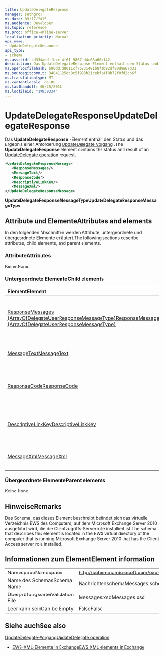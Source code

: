 ```yaml
---
title: UpdateDelegateResponse
manager: sethgros
ms.date: 09/17/2015
ms.audience: Developer
ms.topic: reference
ms.prod: office-online-server
localization_priority: Normal
api_name:
- UpdateDelegateResponse
api_type:
- schema
ms.assetid: cd336add-fbcc-4f61-9867-d4c08a60e142
description: Das UpdateDelegateResponse-Element enthält den Status und das Ergebnis einer UpdateDelegate Vorgang Anforderung.
ms.openlocfilehash: b90dd7d8011cf75831481b8f2b92df80d9a67d31
ms.sourcegitcommit: 34041125dc8c5f993b21cebfc4f8b72f0fd2cb6f
ms.translationtype: MT
ms.contentlocale: de-DE
ms.lasthandoff: 06/25/2018
ms.locfileid: "19839334"
---
```

# <a name="updatedelegateresponse"></a><span data-ttu-id="79583-103">UpdateDelegateResponse</span><span class="sxs-lookup"><span data-stu-id="79583-103">UpdateDelegateResponse</span></span>

<span data-ttu-id="79583-104">Das **UpdateDelegateResponse** -Element enthält den Status und das Ergebnis einer Anforderung [UpdateDelegate Vorgang](updatedelegate-operation.md) .</span><span class="sxs-lookup"><span data-stu-id="79583-104">The **UpdateDelegateResponse** element contains the status and result of an [UpdateDelegate operation](updatedelegate-operation.md) request.</span></span> 
  
```xml
<UpdateDelegateResponseMessage>
   <ResponseMessages/>
   <MessageText/>
   <ResponseCode/>
   <DescriptiveLinkKey/>
   <MessageXml/>
</UpdateDelegateResponseMessage>
```

 <span data-ttu-id="79583-105">**UpdateDelegateResponseMessageType**</span><span class="sxs-lookup"><span data-stu-id="79583-105">**UpdateDelegateResponseMessageType**</span></span>
## <a name="attributes-and-elements"></a><span data-ttu-id="79583-106">Attribute und Elemente</span><span class="sxs-lookup"><span data-stu-id="79583-106">Attributes and elements</span></span>

<span data-ttu-id="79583-107">In den folgenden Abschnitten werden Attribute, untergeordnete und übergeordnete Elemente erläutert.</span><span class="sxs-lookup"><span data-stu-id="79583-107">The following sections describe attributes, child elements, and parent elements.</span></span>
  
### <a name="attributes"></a><span data-ttu-id="79583-108">Attribute</span><span class="sxs-lookup"><span data-stu-id="79583-108">Attributes</span></span>

<span data-ttu-id="79583-109">Keine.</span><span class="sxs-lookup"><span data-stu-id="79583-109">None.</span></span>
  
### <a name="child-elements"></a><span data-ttu-id="79583-110">Untergeordnete Elemente</span><span class="sxs-lookup"><span data-stu-id="79583-110">Child elements</span></span>

|<span data-ttu-id="79583-111">**Element**</span><span class="sxs-lookup"><span data-stu-id="79583-111">**Element**</span></span>|<span data-ttu-id="79583-112">**Beschreibung**</span><span class="sxs-lookup"><span data-stu-id="79583-112">**Description**</span></span>|
|:-----|:-----|
|[<span data-ttu-id="79583-113">ResponseMessages (ArrayOfDelegateUserResponseMessageType)</span><span class="sxs-lookup"><span data-stu-id="79583-113">ResponseMessages (ArrayOfDelegateUserResponseMessageType)</span></span>](responsemessages-arrayofdelegateuserresponsemessagetype.md) <br/> |<span data-ttu-id="79583-114">Enthält die Antwortnachrichten für eine Exchange-Webdienste-Delegaten Management-Anforderung.</span><span class="sxs-lookup"><span data-stu-id="79583-114">Contains the response messages for an Exchange Web Services delegate management request.</span></span>  <br/> |
|[<span data-ttu-id="79583-115">MessageText</span><span class="sxs-lookup"><span data-stu-id="79583-115">MessageText</span></span>](messagetext.md) <br/> |<span data-ttu-id="79583-116">Enthält einen beschreibenden Text für den Status der Antwort.</span><span class="sxs-lookup"><span data-stu-id="79583-116">Provides a text description of the status of the response.</span></span>  <br/> |
|[<span data-ttu-id="79583-117">ResponseCode</span><span class="sxs-lookup"><span data-stu-id="79583-117">ResponseCode</span></span>](responsecode.md) <br/> |<span data-ttu-id="79583-118">Enthält einen Fehlercode, der den jeweiligen Fehler identifiziert, bei dem die Anforderung auftrat.</span><span class="sxs-lookup"><span data-stu-id="79583-118">Provides an error code that identifies the specific error that the request encountered.</span></span>  <br/> |
|[<span data-ttu-id="79583-119">DescriptiveLinkKey</span><span class="sxs-lookup"><span data-stu-id="79583-119">DescriptiveLinkKey</span></span>](descriptivelinkkey.md) <br/> |<span data-ttu-id="79583-120">Derzeit nicht verwendet und ist für die zukünftige Verwendung reserviert.</span><span class="sxs-lookup"><span data-stu-id="79583-120">Currently unused and is reserved for future use.</span></span> <span data-ttu-id="79583-121">Es enthält einen Wert von 0.</span><span class="sxs-lookup"><span data-stu-id="79583-121">It contains a value of 0.</span></span>  <br/> |
|[<span data-ttu-id="79583-122">MessageXml</span><span class="sxs-lookup"><span data-stu-id="79583-122">MessageXml</span></span>](messagexml.md) <br/> |<span data-ttu-id="79583-123">Bietet zusätzliche Fehlerantwortinformationen.</span><span class="sxs-lookup"><span data-stu-id="79583-123">Provides additional error response information.</span></span>  <br/> |
   
### <a name="parent-elements"></a><span data-ttu-id="79583-124">Übergeordnete Elemente</span><span class="sxs-lookup"><span data-stu-id="79583-124">Parent elements</span></span>

<span data-ttu-id="79583-125">Keine.</span><span class="sxs-lookup"><span data-stu-id="79583-125">None.</span></span>
  
## <a name="remarks"></a><span data-ttu-id="79583-126">Hinweise</span><span class="sxs-lookup"><span data-stu-id="79583-126">Remarks</span></span>

<span data-ttu-id="79583-127">Das Schema, das dieses Element beschreibt befindet sich das virtuelle Verzeichnis EWS des Computers, auf dem Microsoft Exchange Server 2010 ausgeführt wird, die die Clientzugriffs-Serverrolle installiert ist.</span><span class="sxs-lookup"><span data-stu-id="79583-127">The schema that describes this element is located in the EWS virtual directory of the computer that is running Microsoft Exchange Server 2010 that has the Client Access server role installed.</span></span>
  
## <a name="element-information"></a><span data-ttu-id="79583-128">Informationen zum Element</span><span class="sxs-lookup"><span data-stu-id="79583-128">Element information</span></span>

|||
|:-----|:-----|
|<span data-ttu-id="79583-129">Namespace</span><span class="sxs-lookup"><span data-stu-id="79583-129">Namespace</span></span>  <br/> |http://schemas.microsoft.com/exchange/services/2006/messages  <br/> |
|<span data-ttu-id="79583-130">Name des Schemas</span><span class="sxs-lookup"><span data-stu-id="79583-130">Schema Name</span></span>  <br/> |<span data-ttu-id="79583-131">Nachrichtenschema</span><span class="sxs-lookup"><span data-stu-id="79583-131">Messages schema</span></span>  <br/> |
|<span data-ttu-id="79583-132">Überprüfungsdatei</span><span class="sxs-lookup"><span data-stu-id="79583-132">Validation File</span></span>  <br/> |<span data-ttu-id="79583-133">Messages.xsd</span><span class="sxs-lookup"><span data-stu-id="79583-133">Messages.xsd</span></span>  <br/> |
|<span data-ttu-id="79583-134">Leer kann sein</span><span class="sxs-lookup"><span data-stu-id="79583-134">Can be Empty</span></span>  <br/> |<span data-ttu-id="79583-135">False</span><span class="sxs-lookup"><span data-stu-id="79583-135">False</span></span>  <br/> |
   
## <a name="see-also"></a><span data-ttu-id="79583-136">Siehe auch</span><span class="sxs-lookup"><span data-stu-id="79583-136">See also</span></span>



[<span data-ttu-id="79583-137">UpdateDelegate-Vorgang</span><span class="sxs-lookup"><span data-stu-id="79583-137">UpdateDelegate operation</span></span>](updatedelegate-operation.md)


- [<span data-ttu-id="79583-138">EWS-XML-Elemente in Exchange</span><span class="sxs-lookup"><span data-stu-id="79583-138">EWS XML elements in Exchange</span></span>](ews-xml-elements-in-exchange.md)

